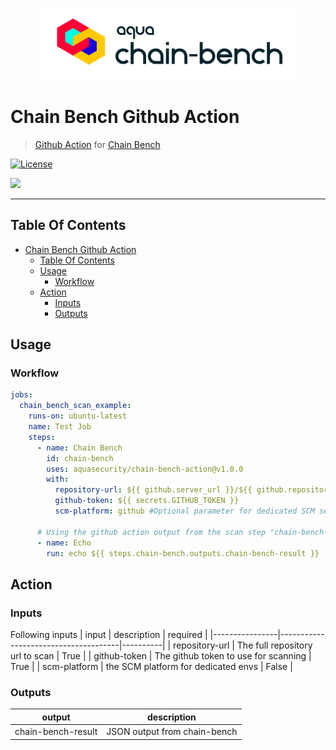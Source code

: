 <p align="center">
<picture>
  <source media="(prefers-color-scheme: dark)" srcset="https://github.com/aquasecurity/chain-bench/raw/main/docs/imgs/banner_dm.png">
  <source media="(prefers-color-scheme: light)" srcset="https://github.com/aquasecurity/chain-bench/raw/main/docs/imgs/banner_lm.png">
  <img alt="chain-bench logo" src="https://github.com/aquasecurity/chain-bench/raw/main/docs/imgs/banner_lm.png">
</picture>

</p>

# Chain Bench Github Action

> [Github Action][github-actions] for [Chain Bench][chain-bench]

[![License][license-img]][license]


![](docs/assets/action-screenshot.png)

---

## Table Of Contents
- [Chain Bench Github Action](#chain-bench-github-action)
  - [Table Of Contents](#table-of-contents)
  - [Usage](#usage)
    - [Workflow](#workflow)
  - [Action](#action)
    - [Inputs](#inputs)
    - [Outputs](#outputs)


## Usage

### Workflow

```yaml
jobs:
  chain_bench_scan_example:
    runs-on: ubuntu-latest
    name: Test Job
    steps:
      - name: Chain Bench
        id: chain-bench
        uses: aquasecurity/chain-bench-action@v1.0.0
        with:
          repository-url: ${{ github.server_url }}/${{ github.repository }} # Compiles to https://github.com/aquasecurity/chain-bench-action
          github-token: ${{ secrets.GITHUB_TOKEN }}
          scm-platform: github #Optional parameter for dedicated SCM servers

      # Using the github action output from the scan step "chain-bench-result" (JSON so you can run rego/jq against it)
      - name: Echo
        run: echo ${{ steps.chain-bench.outputs.chain-bench-result }}

```

## Action

### Inputs

Following inputs
| input          | description                          | required |
|----------------|--------------------------------------|----------|
| repository-url | The full repository url to scan      | True     |
| github-token   | The github token to use for scanning | True     |
| scm-platform   | the SCM platform for dedicated envs  | False    |

### Outputs

| output             | description                  |
|--------------------|------------------------------|
| chain-bench-result | JSON output from chain-bench |







[github-actions]: https://github.com/features/actions
[chain-bench]: https://github.com/aquasecurity/chain-bench
[license]: https://github.com/itaywol/chain-bench-action/blob/master/LICENSE
[license-img]: https://img.shields.io/github/license/itaywol/chain-bench-action
